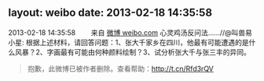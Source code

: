 layout: weibo
date: 2013-02-18 14:35:58
---
<meta name="referrer" content="no-referrer" />

2013-02-18 14:35:58  &nbsp;&nbsp;&nbsp;&nbsp;&nbsp;&nbsp; 来自 <a href="http://weibo.com/" rel="nofollow">微博 weibo.com</a>
心灵鸡汤反问法……//@叫兽易小星: 根据上述材料，请回答问题：1、张大千家乡在四川，他最有可能遭遇的是什么风暴？2、字画最有可能由何种颜料绘制？3、试分析张大千与张三丰的异同。
>  抱歉，此微博已被作者删除。查看帮助：http://t.cn/Rfd3rQV
